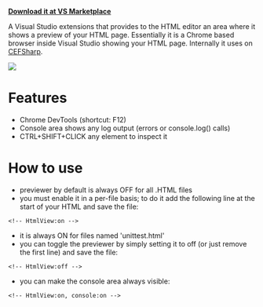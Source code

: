 **[Download it at VS Marketplace](https://marketplace.visualstudio.com/items?itemName=RamonFMendes.HtmlView)**

A Visual Studio extensions that provides to the HTML editor an area where it shows a preview of your HTML page.
Essentially it is a Chrome based browser inside Visual Studio showing your HTML page. Internally it uses on [CEFSharp](https://github.com/cefsharp/CefSharp).

![](https://ramonfmendes.gallerycdn.vsassets.io/extensions/ramonfmendes/htmlview/1.3/1482143199965/207798/1/screenshot.png)

# Features

- Chrome DevTools (shortcut: F12)
- Console area shows any log output (errors or console.log() calls)
- CTRL+SHIFT+CLICK any element to inspect it

# How to use

- previewer by default is always OFF for all .HTML files
- you must enable it in a per-file basis; to do it add the following line at the start of your HTML and save the file:

```<!-- HtmlView:on -->```

- it is always ON for files named 'unittest.html'
- you can toggle the previewer by simply setting it to off (or just remove the first line) and save the file:

```<!-- HtmlView:off -->```

- you can make the console area always visible:

```<!-- HtmlView:on, console:on -->```